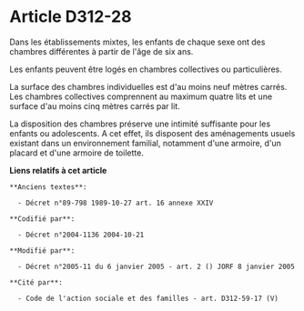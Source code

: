 # Article D312-28

Dans les établissements mixtes, les enfants de chaque sexe ont des chambres différentes à partir de l'âge de six ans.

Les enfants peuvent être logés en chambres collectives ou particulières.

La surface des chambres individuelles est d'au moins neuf mètres carrés. Les chambres collectives comprennent au maximum
quatre lits et une surface d'au moins cinq mètres carrés par lit.

La disposition des chambres préserve une intimité suffisante pour les enfants ou adolescents. A cet effet, ils disposent des
aménagements usuels existant dans un environnement familial, notamment d'une armoire, d'un placard et d'une armoire de
toilette.

**Liens relatifs à cet article**

	**Anciens textes**:

	  - Décret n°89-798 1989-10-27 art. 16 annexe XXIV

	**Codifié par**:

	  - Décret n°2004-1136 2004-10-21

	**Modifié par**:

	  - Décret n°2005-11 du 6 janvier 2005 - art. 2 () JORF 8 janvier 2005

	**Cité par**:

	  - Code de l'action sociale et des familles - art. D312-59-17 (V)
